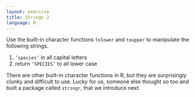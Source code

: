 ```yaml
---
layout: exercise
title: Strings 2
language: R
---
```


Use the built-in character functions `tolower` and `toupper` to manipulate the following strings.

1. `’species’` in all capital letters
2. return `’SPECIES’` to all lower case 

There are other built-in character functions in R, but they are surprisingly clunky and difficult to use. Lucky for us, someone else thought so too and built a package called `stringr`, that we introduce next. 


